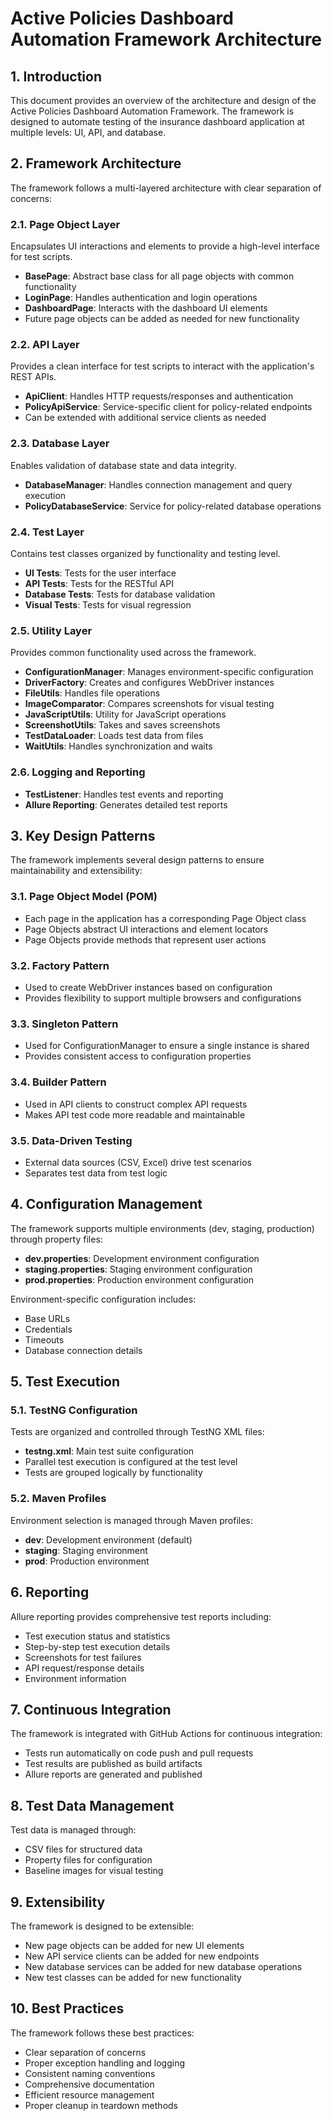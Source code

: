 # Active Policies Dashboard Automation Framework Architecture

## 1. Introduction

This document provides an overview of the architecture and design of the Active Policies Dashboard Automation Framework. The framework is designed to automate testing of the insurance dashboard application at multiple levels: UI, API, and database.

## 2. Framework Architecture

The framework follows a multi-layered architecture with clear separation of concerns:

### 2.1. Page Object Layer

Encapsulates UI interactions and elements to provide a high-level interface for test scripts.

- **BasePage**: Abstract base class for all page objects with common functionality
- **LoginPage**: Handles authentication and login operations
- **DashboardPage**: Interacts with the dashboard UI elements
- Future page objects can be added as needed for new functionality

### 2.2. API Layer

Provides a clean interface for test scripts to interact with the application's REST APIs.

- **ApiClient**: Handles HTTP requests/responses and authentication
- **PolicyApiService**: Service-specific client for policy-related endpoints
- Can be extended with additional service clients as needed

### 2.3. Database Layer

Enables validation of database state and data integrity.

- **DatabaseManager**: Handles connection management and query execution
- **PolicyDatabaseService**: Service for policy-related database operations

### 2.4. Test Layer

Contains test classes organized by functionality and testing level.

- **UI Tests**: Tests for the user interface
- **API Tests**: Tests for the RESTful API
- **Database Tests**: Tests for database validation
- **Visual Tests**: Tests for visual regression

### 2.5. Utility Layer

Provides common functionality used across the framework.

- **ConfigurationManager**: Manages environment-specific configuration
- **DriverFactory**: Creates and configures WebDriver instances
- **FileUtils**: Handles file operations
- **ImageComparator**: Compares screenshots for visual testing
- **JavaScriptUtils**: Utility for JavaScript operations
- **ScreenshotUtils**: Takes and saves screenshots
- **TestDataLoader**: Loads test data from files
- **WaitUtils**: Handles synchronization and waits

### 2.6. Logging and Reporting

- **TestListener**: Handles test events and reporting
- **Allure Reporting**: Generates detailed test reports

## 3. Key Design Patterns

The framework implements several design patterns to ensure maintainability and extensibility:

### 3.1. Page Object Model (POM)

- Each page in the application has a corresponding Page Object class
- Page Objects abstract UI interactions and element locators
- Page Objects provide methods that represent user actions

### 3.2. Factory Pattern

- Used to create WebDriver instances based on configuration
- Provides flexibility to support multiple browsers and configurations

### 3.3. Singleton Pattern

- Used for ConfigurationManager to ensure a single instance is shared
- Provides consistent access to configuration properties

### 3.4. Builder Pattern

- Used in API clients to construct complex API requests
- Makes API test code more readable and maintainable

### 3.5. Data-Driven Testing

- External data sources (CSV, Excel) drive test scenarios
- Separates test data from test logic

## 4. Configuration Management

The framework supports multiple environments (dev, staging, production) through property files:

- **dev.properties**: Development environment configuration
- **staging.properties**: Staging environment configuration
- **prod.properties**: Production environment configuration

Environment-specific configuration includes:
- Base URLs
- Credentials
- Timeouts
- Database connection details

## 5. Test Execution

### 5.1. TestNG Configuration

Tests are organized and controlled through TestNG XML files:
- **testng.xml**: Main test suite configuration
- Parallel test execution is configured at the test level
- Tests are grouped logically by functionality

### 5.2. Maven Profiles

Environment selection is managed through Maven profiles:
- **dev**: Development environment (default)
- **staging**: Staging environment
- **prod**: Production environment

## 6. Reporting

Allure reporting provides comprehensive test reports including:
- Test execution status and statistics
- Step-by-step test execution details
- Screenshots for test failures
- API request/response details
- Environment information

## 7. Continuous Integration

The framework is integrated with GitHub Actions for continuous integration:
- Tests run automatically on code push and pull requests
- Test results are published as build artifacts
- Allure reports are generated and published

## 8. Test Data Management

Test data is managed through:
- CSV files for structured data
- Property files for configuration
- Baseline images for visual testing

## 9. Extensibility

The framework is designed to be extensible:
- New page objects can be added for new UI elements
- New API service clients can be added for new endpoints
- New database services can be added for new database operations
- New test classes can be added for new functionality

## 10. Best Practices

The framework follows these best practices:
- Clear separation of concerns
- Proper exception handling and logging
- Consistent naming conventions
- Comprehensive documentation
- Efficient resource management
- Proper cleanup in teardown methods
